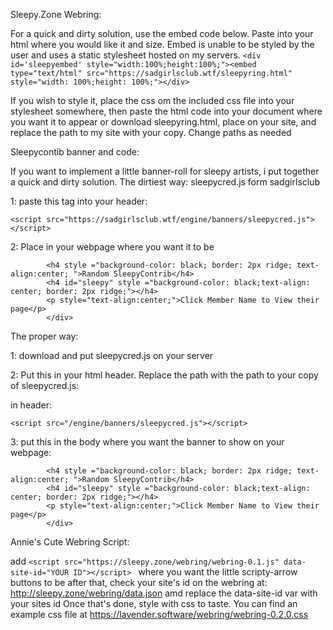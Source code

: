 Sleepy.Zone Webring:

For a quick and dirty solution, use the embed code below. Paste into your html where you would like it and size. Embed is unable to be styled by the user and uses a static stylesheet hosted on my servers. 
```<div id='sleepyembed' style="width:100%;height:100%;"><embed type="text/html" src="https://sadgirlsclub.wtf/sleepyring.html" style="width: 100%;height: 100%;"></div>```

If you wish to style it, place the css om the included css file into your stylesheet somewhere, then paste the html code into your document where you want it to appear or download sleepyring.html, place on your site, and replace the path to my site with your copy. Change paths as needed

Sleepycontib banner and code:


If you want to implement a little banner-roll for sleepy artists, i put together a quick and dirty solution. 
The dirtiest way: sleepycred.js form sadgirlsclub

1: paste this tag into your header:

```<script src="https://sadgirlsclub.wtf/engine/banners/sleepycred.js"></script>```

2: Place in your webpage where you want it to be

```     <div id="sleepyroll" style="width: 40%; text align: center; margin-left:auto; margin-right:auto;">
        <h4 style ="background-color: black; border: 2px ridge; text-align:center; ">Random SleepyContrib</h4>
        <h4 id="sleepy" style ="background-color: black;text-align: center; border: 2px ridge;"></h4>
        <p style="text-align:center;">Click Member Name to View their page</p>
        </div>
```
        
        
The proper way:

1: download and put sleepycred.js on your server

2: Put this in your html header. Replace the path with the path to your copy of sleepycred.js:

in header:

```<script src="/engine/banners/sleepycred.js"></script>```

3: put this in the body where you want the banner to show on your webpage:

```     <div id="sleepyroll" style="width: 40%; text align: center; margin-left:auto; margin-right:auto;">
        <h4 style ="background-color: black; border: 2px ridge; text-align:center; ">Random SleepyContrib</h4>
        <h4 id="sleepy" style ="background-color: black;text-align: center; border: 2px ridge;"></h4>
        <p style="text-align:center;">Click Member Name to View their page</p>
        </div>
```

Annie's Cute Webring Script:

add ```<script src="https://sleepy.zone/webring/webring-0.1.js" data-site-id="YOUR ID"></script> ``` where you want the little scripty-arrow buttons to be
after that, check your site's id on the webring at: http://sleepy.zone/webring/data.json amd replace the data-site-id var with your sites id
Once that's done, style with css to taste. You can find an example css file at https://lavender.software/webring/webring-0.2.0.css
